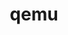 ---
title: "qemu"
layout: cache
categories: [package, develop]
meta: {"compilers": ["apple-clang@=15.0.0"], "num_specs": 2, "num_specs_by_stack": {"developer-tools-darwin": 2, "root": 2}, "oss": ["ventura"], "platforms": ["darwin"], "stacks": ["developer-tools-darwin", "root"], "targets": ["aarch64"], "versions": ["9.1.0"]}
spec_details: [{"compiler": "apple-clang@=15.0.0", "hash": "x3ebtbjlztamicdeftthap36ogesyd55", "os": "ventura", "platform": "darwin", "size": "-", "stacks": ["developer-tools-darwin", "root"], "tarball": "https://binaries.spack.io/develop/build_cache/darwin-ventura-aarch64/apple-clang-15.0.0/qemu-9.1.0/darwin-ventura-aarch64-apple-clang-15.0.0-qemu-9.1.0-x3ebtbjlztamicdeftthap36ogesyd55.spack", "target": "aarch64", "variants": ["build_system=autotools"], "versions": ["9.1.0"]}, {"compiler": "apple-clang@=15.0.0", "hash": "zbfhlcj5nnjhtxz4ydw7dap7o4du2pbt", "os": "ventura", "platform": "darwin", "size": "-", "stacks": ["developer-tools-darwin", "root"], "tarball": "https://binaries.spack.io/develop/build_cache/darwin-ventura-aarch64/apple-clang-15.0.0/qemu-9.1.0/darwin-ventura-aarch64-apple-clang-15.0.0-qemu-9.1.0-zbfhlcj5nnjhtxz4ydw7dap7o4du2pbt.spack", "target": "aarch64", "variants": ["build_system=autotools"], "versions": ["9.1.0"]}]
---